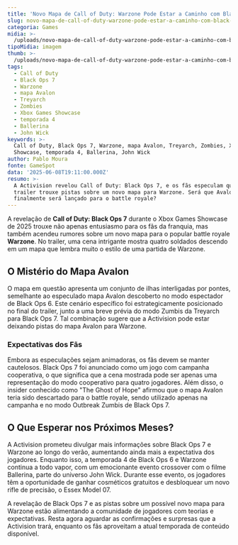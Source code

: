 ```yaml
---
title: 'Novo Mapa de Call of Duty: Warzone Pode Estar a Caminho com Black Ops 7'
slug: novo-mapa-de-call-of-duty-warzone-pode-estar-a-caminho-com-black-ops-7
categoria: Games
midia: >-
  /uploads/novo-mapa-de-call-of-duty-warzone-pode-estar-a-caminho-com-black-ops-7-thumb.jpg
tipoMidia: imagem
thumb: >-
  /uploads/novo-mapa-de-call-of-duty-warzone-pode-estar-a-caminho-com-black-ops-7-thumb.jpg
tags:
  - Call of Duty
  - Black Ops 7
  - Warzone
  - mapa Avalon
  - Treyarch
  - Zombies
  - Xbox Games Showcase
  - temporada 4
  - Ballerina
  - John Wick
keywords: >-
  Call of Duty, Black Ops 7, Warzone, mapa Avalon, Treyarch, Zombies, Xbox Games
  Showcase, temporada 4, Ballerina, John Wick
author: Pablo Moura
fonte: GameSpot
data: '2025-06-08T19:11:00.000Z'
resumo: >-
  A Activision revelou Call of Duty: Black Ops 7, e os fãs especulam que o
  trailer trouxe pistas sobre um novo mapa para Warzone. Será que Avalon
  finalmente será lançado para o battle royale?
---
```


A revelação de **Call of Duty: Black Ops 7** durante o Xbox Games Showcase de 2025 trouxe não apenas entusiasmo para os fãs da franquia, mas também acendeu rumores sobre um novo mapa para o popular battle royale **Warzone**. No trailer, uma cena intrigante mostra quatro soldados descendo em um mapa que lembra muito o estilo de uma partida de Warzone.

## O Mistério do Mapa Avalon

O mapa em questão apresenta um conjunto de ilhas interligadas por pontes, semelhante ao especulado mapa Avalon descoberto no modo espectador de Black Ops 6. Este cenário específico foi estrategicamente posicionado no final do trailer, junto a uma breve prévia do modo Zumbis da Treyarch para Black Ops 7. Tal combinação sugere que a Activision pode estar deixando pistas do mapa Avalon para Warzone.

### Expectativas dos Fãs

Embora as especulações sejam animadoras, os fãs devem se manter cautelosos. Black Ops 7 foi anunciado como um jogo com campanha cooperativa, o que significa que a cena mostrada pode ser apenas uma representação do modo cooperativo para quatro jogadores. Além disso, o insider conhecido como "The Ghost of Hope" afirmou que o mapa Avalon teria sido descartado para o battle royale, sendo utilizado apenas na campanha e no modo Outbreak Zumbis de Black Ops 7.

## O Que Esperar nos Próximos Meses?

A Activision prometeu divulgar mais informações sobre Black Ops 7 e Warzone ao longo do verão, aumentando ainda mais a expectativa dos jogadores. Enquanto isso, a temporada 4 de Black Ops 6 e Warzone continua a todo vapor, com um emocionante evento crossover com o filme Ballerina, parte do universo John Wick. Durante esse evento, os jogadores têm a oportunidade de ganhar cosméticos gratuitos e desbloquear um novo rifle de precisão, o Essex Model 07.

A revelação de Black Ops 7 e as pistas sobre um possível novo mapa para Warzone estão alimentando a comunidade de jogadores com teorias e expectativas. Resta agora aguardar as confirmações e surpresas que a Activision trará, enquanto os fãs aproveitam a atual temporada de conteúdo disponível.
